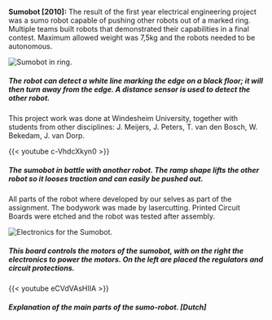 **Sumobot [2010]:** The result of the first year electrical engineering project was a sumo robot capable of pushing other robots out of a marked ring. Multiple teams built robots that demonstrated their capabilities in a final contest.  Maximum allowed weight was 7,5kg and the robots needed to be autonomous.

![Sumobot in ring.](img/work/sumo/Sumobot_in_ring.jpg)
##### The robot can detect a white line marking the edge on a black floor; it will then turn away from the edge. A distance sensor is used to detect the other robot.

This project work was done at Windesheim University, together with students from other disciplines: J. Meijers, J. Peters, T. van den Bosch, W. Bekedam, J. van Dorp.

{{< youtube c-VhdcXkyn0 >}}
##### The sumobot in battle with another robot. The ramp shape lifts the other robot so it looses traction and can easily be pushed out.

All parts of the robot where developed by our selves as part of the assignment. The bodywork was made by lasercutting. Printed Circuit Boards were etched and the robot was tested after assembly.

![Electronics for the Sumobot.](img/work/sumo/Sumobot_H-bridge_and_controller.jpg)
##### This board controls the motors of the sumobot, with on the right the electronics to power the motors. On the left are placed the regulators and circuit protections.

{{< youtube eCVdVAsHIIA >}}
##### Explanation of the main parts of the sumo-robot. [Dutch]
